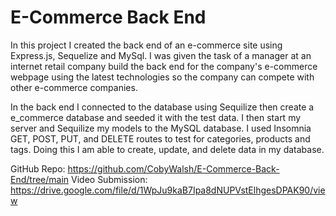 # E-Commerce Back End

In this project I created the back end of an e-commerce site using Express.js, Sequelize and MySql. I was given the task of a manager at an internet retail company build the back end for the company's e-commerce webpage using the latest technologies so the company can compete with other e-commerce companies.

In the back end I connected to the database using Sequilize then create a e_commerce database and seeded it with the test data. I then start my server and Sequilize my models to the MySQL database. I used Insomnia GET, POST, PUT, and DELETE routes to test for categories, products and tags. Doing this I am able to create, update, and delete data in my database.


GitHub Repo: https://github.com/CobyWalsh/E-Commerce-Back-End/tree/main
Video Submission: https://drive.google.com/file/d/1WpJu9kaB7Ipa8dNUPVstElhgesDPAK90/view
